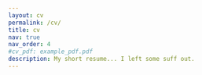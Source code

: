 ```yaml
---
layout: cv
permalink: /cv/
title: cv
nav: true
nav_order: 4
#cv_pdf: example_pdf.pdf
description: My short resume... I left some suff out.
---
```

